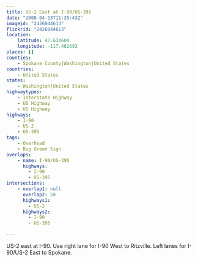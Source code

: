 ```yaml
---
title: US-2 East at I-90/US-395
date: "2008-04-13T11:35:43Z"
imageid: "2426044613"
flickrid: "2426044613"
location:
    latitude: 47.634604
    longitude: -117.482692
places: []
counties:
    - Spokane County|Washington|United States
countries:
    - United States
states:
    - Washington|United States
highwaytypes:
    - Interstate Highway
    - US Highway
    - US Highway
highways:
    - I-90
    - US-2
    - US-395
tags:
    - Overhead
    - Big Green Sign
overlaps:
    - name: I-90/US-395
      highways:
        - I-90
        - US-395
intersections:
    - overlap1: null
      overlap2: 50
      highways1:
        - US-2
      highways2:
        - I-90
        - US-395

---
```

US-2 east at I-90.  Use right lane for I-90 West to Ritzville.  Left lanes for I-90/US-2 East to Spokane.